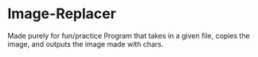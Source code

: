 # Image-Replacer
  Made purely for fun/practice
  Program that takes in a given file, copies the image, and outputs the image made with chars.
